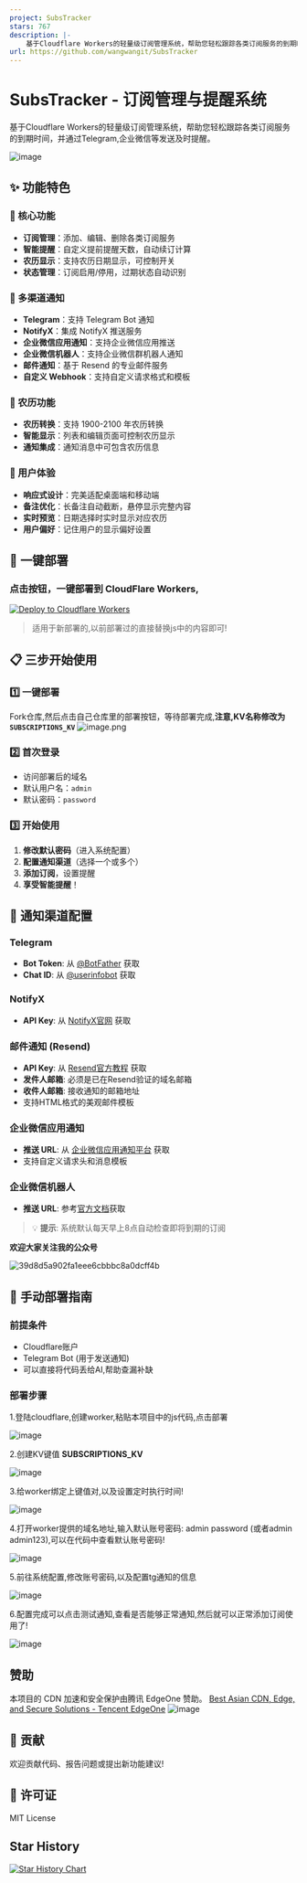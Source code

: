 ```yaml
---
project: SubsTracker
stars: 767
description: |-
    基于Cloudflare Workers的轻量级订阅管理系统，帮助您轻松跟踪各类订阅服务的到期时间，并通过Telegram发送及时提醒。
url: https://github.com/wangwangit/SubsTracker
---
```


# SubsTracker - 订阅管理与提醒系统

基于Cloudflare Workers的轻量级订阅管理系统，帮助您轻松跟踪各类订阅服务的到期时间，并通过Telegram,企业微信等发送及时提醒。

![image](https://github.com/user-attachments/assets/22ff1592-7836-4f73-aa13-24e9d43d7064)

## ✨ 功能特色

### 🎯 核心功能
- **订阅管理**：添加、编辑、删除各类订阅服务
- **智能提醒**：自定义提前提醒天数，自动续订计算
- **农历显示**：支持农历日期显示，可控制开关
- **状态管理**：订阅启用/停用，过期状态自动识别

### 📱 多渠道通知
- **Telegram**：支持 Telegram Bot 通知
- **NotifyX**：集成 NotifyX 推送服务
- **企业微信应用通知**：支持企业微信应用推送
- **企业微信机器人**：支持企业微信群机器人通知
- **邮件通知**：基于 Resend 的专业邮件服务
- **自定义 Webhook**：支持自定义请求格式和模板

### 🌙 农历功能
- **农历转换**：支持 1900-2100 年农历转换
- **智能显示**：列表和编辑页面可控制农历显示
- **通知集成**：通知消息中可包含农历信息

### 🎨 用户体验
- **响应式设计**：完美适配桌面端和移动端
- **备注优化**：长备注自动截断，悬停显示完整内容
- **实时预览**：日期选择时实时显示对应农历
- **用户偏好**：记住用户的显示偏好设置

## 🚀 一键部署

### 点击按钮，一键部署到 CloudFlare Workers,

[![Deploy to Cloudflare Workers](https://deploy.workers.cloudflare.com/button)](https://deploy.workers.cloudflare.com/?url=https://github.com/wangwangit/SubsTracker)


> 适用于新部署的,以前部署过的直接替换js中的内容即可!

## 📋 三步开始使用

### 1️⃣ 一键部署
Fork仓库,然后点击自己仓库里的部署按钮，等待部署完成,**注意,KV名称修改为 `SUBSCRIPTIONS_KV`**
![image.png](https://img.wangwangit.com/file/1751942578108_image.png)

### 2️⃣ 首次登录
- 访问部署后的域名
- 默认用户名：`admin`
- 默认密码：`password`

### 3️⃣ 开始使用
1. **修改默认密码**（进入系统配置）
2. **配置通知渠道**（选择一个或多个）
3. **添加订阅**，设置提醒
4. **享受智能提醒**！

## 🔧 通知渠道配置

### Telegram
- **Bot Token**: 从 [@BotFather](https://t.me/BotFather) 获取
- **Chat ID**: 从 [@userinfobot](https://t.me/userinfobot) 获取

### NotifyX
- **API Key**: 从 [NotifyX官网](https://www.notifyx.cn/) 获取

### 邮件通知 (Resend)
- **API Key**: 从 [Resend官方教程](https://developers.cloudflare.com/workers/tutorials/send-emails-with-resend/) 获取
- **发件人邮箱**: 必须是已在Resend验证的域名邮箱
- **收件人邮箱**: 接收通知的邮箱地址
- 支持HTML格式的美观邮件模板

### 企业微信应用通知
- **推送 URL**: 从 [企业微信应用通知平台](https://push.996007.icu) 获取
- 支持自定义请求头和消息模板

### 企业微信机器人
- **推送 URL**: 参考[官方文档](https://developer.work.weixin.qq.com/document/path/91770)获取


> 💡 **提示**: 系统默认每天早上8点自动检查即将到期的订阅


**欢迎大家关注我的公众号**

![39d8d5a902fa1eee6cbbbc8a0dcff4b](https://github.com/user-attachments/assets/96bae085-4299-4377-9958-9a3a11294efc)



## 🚀 手动部署指南

### 前提条件

- Cloudflare账户
- Telegram Bot (用于发送通知)
- 可以直接将代码丢给AI,帮助查漏补缺

### 部署步骤

1.登陆cloudflare,创建worker,粘贴本项目中的js代码,点击部署

![image](https://github.com/user-attachments/assets/ff4ac794-01e1-4916-b226-1f4f604dcbd3)


2.创建KV键值 **SUBSCRIPTIONS_KV**

![image](https://github.com/user-attachments/assets/c9ebaf3e-6015-4400-bb0a-1a55fd5e14d2)


3.给worker绑定上键值对,以及设置定时执行时间!

![image](https://github.com/user-attachments/assets/25b663b3-8e8e-4386-a499-9b6bf12ead76)


4.打开worker提供的域名地址,输入默认账号密码: admin  password (或者admin admin123),可以在代码中查看默认账号密码!

![image](https://github.com/user-attachments/assets/5dac1ce0-43a3-4642-925c-d9cf21076454)


5.前往系统配置,修改账号密码,以及配置tg通知的信息

![image](https://github.com/user-attachments/assets/f6db2089-28a1-439d-9de0-412ee4b2807f)


6.配置完成可以点击测试通知,查看是否能够正常通知,然后就可以正常添加订阅使用了!

![image](https://github.com/user-attachments/assets/af530379-332c-4482-9e6e-229a9e24775e)


## 赞助
本项目的 CDN 加速和安全保护由腾讯 EdgeOne 赞助。
[Best Asian CDN, Edge, and Secure Solutions - Tencent EdgeOne](https://edgeone.ai/?from=github)
![image](https://edgeone.ai/media/34fe3a45-492d-4ea4-ae5d-ea1087ca7b4b.png)

## 🤝 贡献

欢迎贡献代码、报告问题或提出新功能建议!

## 📜 许可证

MIT License

## Star History

[![Star History Chart](https://api.star-history.com/svg?repos=wangwangit/SubsTracker&type=Date)](https://www.star-history.com/#wangwangit/SubsTracker&Date)



